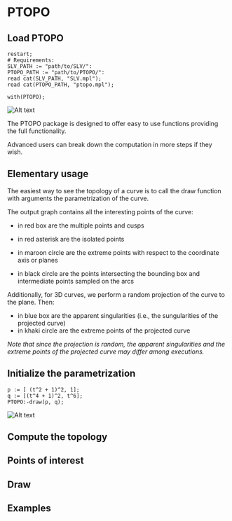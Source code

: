 PTOPO
==

## Load PTOPO

```maple
restart;
# Requirements:
SLV_PATH := "path/to/SLV/":
PTOPO_PATH := "path/to/PTOPO/":
read cat(SLV_PATH, "SLV.mpl");
read cat(PTOPO_PATH, "ptopo.mpl");
``````


```
with(PTOPO);
```

![Alt text](manual1.png)

The PTOPO package is designed to offer easy to use functions providing the full functionality.  

Advanced users can break down the computation in more steps if they wish.

## Elementary usage

The easiest way to see the topology of a curve is to call the draw function with arguments the parametrization of the curve.

The output graph contains all the interesting points of the curve:
- in red box are the multiple points and cusps
- in red asterisk are the isolated points 

- in maroon circle are the extreme points with respect to the coordinate axis or planes
- in black circle are the points intersecting the bounding box and intermediate points sampled on the arcs

Additionally, for 3D curves, we perform a random projection of the curve to the plane. Then:
- in blue box are the apparent singularities (i.e., the sungularities of the projected curve)
- in khaki circle are the extreme points of the projected curve

*Note that since the projection is random, the apparent singularities and the extreme points of the projected curve may differ among executions.*

## Initialize the parametrization
```
p := [ (t^2 + 1)^2, 1];
q := [(t^4 + 1)^2, t^6];
PTOPO:-draw(p, q);
```
![Alt text](manual2.png)

## Compute the topology
## Points of interest
## Draw
## Examples